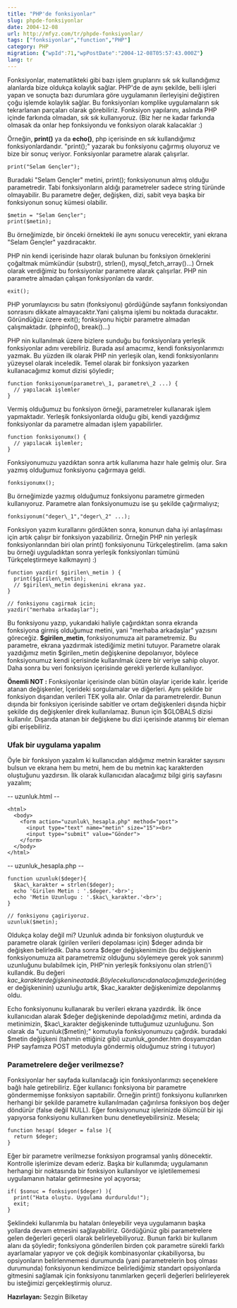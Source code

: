 ```yaml
---
title: "PHP'de fonksiyonlar"
slug: phpde-fonksiyonlar
date: 2004-12-08
url: http://mfyz.com/tr/phpde-fonksiyonlar/
tags: ["fonksiyonlar","function","PHP"]
category: PHP
migration: {"wpId":71,"wpPostDate":"2004-12-08T05:57:43.000Z"}
lang: tr
---
```


Fonksiyonlar, matematikteki gibi bazı işlem gruplarını sık sık kullandığımız alanlarda bize oldukça kolaylık sağlar. PHP'de de aynı şekilde, belli işleri yapan ve sonuçta bazı durumlara göre uygulamanın ilerleyişini değiştiren çoğu işlemde kolaylık sağlar. Bu fonksiyonları komplike uygulamaların sık tekrarlanan parçaları olarak görebiliriz. Fonksiyon yapılarını, aslında PHP içinde farkında olmadan, sık sık kullanıyoruz. (Biz her ne kadar farkında olmasak da onlar hep fonksiyondu ve fonksiyon olarak kalacaklar :)

Örneğin, **print()** ya da **echo()**, php içerisinde en sık kullandığımız fonksiyonlardandır. "print();" yazarak bu fonksiyonu çağırmış oluyoruz ve bize bir sonuç veriyor. Fonksiyonlar parametre alarak çalışırlar.

```
print("Selam Gençler");

```

Buradaki "Selam Gençler" metini, print(); fonksiyonunun almış olduğu parametredir. Tabi fonksiyonların aldığı parametreler sadece string türünde olmayabilir. Bu parametre değer, değişken, dizi, sabit veya başka bir fonksiyonun sonuç kümesi olabilir.

```
$metin = "Selam Gençler";
print($metin);

```

Bu örneğimizde, bir önceki örnekteki ile aynı sonucu verecektir, yani ekrana "Selam Gençler" yazdıracaktır.

PHP nin kendi içerisinde hazır olarak bulunan bu fonksiyon örneklerini çoğaltmak mümkündür (substr(), strlen(), mysql\_fetch\_array()...) Örnek olarak verdiğimiz bu fonksiyonlar parametre alarak çalışırlar. PHP nin parametre almadan çalışan fonksiyonları da vardır.

```
exit();

```
PHP yorumlayıcısı bu satırı (fonksiyonu) gördüğünde sayfanın fonksiyondan sonrasını dikkate almayacaktır.Yani çalışma işlemi bu noktada duracaktır. Göründüğüz üzere exit(); fonksiyonu hiçbir parametre almadan çalışmaktadır. (phpinfo(), break()...)

PHP nin kullanılmak üzere bizlere sunduğu bu fonksiyonlara yerleşik fonksiyonlar adını verebiliriz. Burada asıl amacımız, kendi fonksiyonlarımızı yazmak. Bu yüzden ilk olarak PHP nin yerleşik olan, kendi fonksiyonlarını yüzeysel olarak inceledik. Temel olarak bir fonksiyon yazarken kullanacağımız komut dizisi şöyledir;

```
function fonksiyonum(parametre\_1, parametre\_2 ...) {
  // yapılacak işlemler
}

```

Vermiş olduğumuz bu fonksiyon örneği, parametreler kullanarak işlem yapmaktadır. Yerleşik fonksiyonlarda olduğu gibi, kendi yazdığımız fonksiyonlar da parametre almadan işlem yapabilirler.

```
function fonksiyonumx() {
  // yapılacak işlemler;
}

```
Fonksiyonumuzu yazdıktan sonra artık kullanıma hazır hale gelmiş olur. Sıra yazmış olduğumuz fonksiyonu çağırmaya geldi.

```
fonksiyonumx();

```

Bu örneğimizde yazmış olduğumuz fonksiyonu parametre girmeden kullanıyoruz. Parametre alan fonksiyonumuzu ise şu şekilde çağırmalıyız;

```
fonksiyonum("deger\_1","deger\_2" ...);

```
Fonksiyon yazım kurallarını gördükten sonra, konunun daha iyi anlaşılması için artık çalışır bir fonksiyon yazabiliriz. Örneğin PHP nin yerleşik fonksiyonlarından biri olan print() fonksiyonunu Türkçeleştirelim. (ama sakın bu örneği uyguladıktan sonra yerleşik fonksiyonları tümünü Türkçeleştirmeye kalkmayın) :)

```
function yazdir( $girilen\_metin ) {
  print($girilen\_metin);
  // $girilen\_metin degiskenini ekrana yaz.
}

// fonksiyonu cagirmak icin;
yazdir("merhaba arkadaşlar");

```

Bu fonksiyonu yazıp, yukarıdaki haliyle çağırdıktan sonra ekranda fonksiyona girmiş olduğumuz metini, yani "merhaba arkadaşlar" yazısını göreceğiz. **$girilen\_metin**, fonksiyonumuza ait parametremiz. Bu parametre, ekrana yazdırmak istediğimiz metini tutuyor. Parametre olarak yazdığımız metin $girilen\_metin değişkenine depolanıyor, böylece fonksiyonumuz kendi içerisinde kullanılmak üzere bir veriye sahip oluyor. Daha sonra bu veri fonksiyon içerisinde gerekli yerlerde kullanılıyor.

**Önemli NOT :** Fonksiyonlar içerisinde olan bütün olaylar içeride kalır. İçeride atanan değişkenler, İçerideki sorgulamalar ve diğerleri. Aynı şekilde bir fonksiyon dışarıdan verileri TEK yolla alır. Onlar da parametrelerdir. Bunun dışında bir fonksiyon içerisinde sabitler ve ortam değişkenleri dışında hiçbir şekilde dış değişkenler direk kullanılamaz. Bunun için $GLOBALS dizisi kullanılır. Dışarıda atanan bir değişkene bu dizi içerisinde atanmış bir eleman gibi erişebiliriz.

### Ufak bir uygulama yapalım

Öyle bir fonksiyon yazalım ki kullanıcıdan aldığımız metnin karakter sayısını bulsun ve ekrana hem bu metni, hem de bu metnin kaç karakterden oluştuğunu yazdırsın. İlk olarak kullanıcıdan alacağımız bilgi giriş sayfasını yazalım;

\-- uzunluk.html --
```
<html>
  <body>
    <form action="uzunluk\_hesapla.php" method="post">
      <input type="text" name="metin" size="15"><br>
      <input type="submit" value="Gönder">
    </form>
  </body>
</html>

```

\-- uzunluk\_hesapla.php --
```
function uzunluk($deger){
  $kac\_karakter = strlen($deger);
  echo 'Girilen Metin : '.$deger.'<br>';
  echo 'Metin Uzunlugu : '.$kac\_karakter.'<br>';
}

// fonksiyonu çagiriyoruz.
uzunluk($metin);

```

Oldukça kolay değil mi? Uzunluk adında bir fonksiyon oluşturduk ve parametre olarak (girilen verileri depolaması için) $deger adında bir değişken belirledik. Daha sonra $deger değişkenimizin (bu değişkenin fonksiyonumuza ait parametremiz olduğunu söylemeye gerek yok sanırım) uzunluğunu bulabilmek için, PHP'nin yerleşik fonksiyonu olan strlen()'i kullandık. Bu değeri $kac\_karakter değişkenine atadık. Böylece kullanıcıdan alacağımız değerin ($deger değişkeninin) uzunluğu artık, $kac\_karakter değişkenimize depolanmış oldu.

Echo fonksiyonunu kullanarak bu verileri ekrana yazdırdık. İlk önce kullanıcıdan alarak $değer değişkeninde depoladığımız metini, ardında da metinimizin, $kac\_karakter değişkeninde tuttuğumuz uzunluğunu. Son olarak da "uzunluk($metin);" komutuyla fonksiyonumuzu çağırdık. buradaki $metin değişkeni (tahmin ettiğiniz gibi) uzunluk\_gonder.htm dosyamızdan PHP sayfamıza POST metoduyla göndermiş olduğumuz string i tutuyor)

### Parametrelere değer verilmezse?

Fonksiyonlar her sayfada kullanılacağı için fonksiyonlarımızı seçeneklere bağlı hale getirebiliriz. Eğer kullanıcı fonksiyona bir parametre göndermemişse fonksiyon sapıtabilir. Örneğin print() fonksiyonu kullanırken herhangi bir şekilde parametre kullanılmadan çağırılırsa fonksiyon boş değer döndürür (false değil NULL). Eğer fonksiyonunuz işlerinizde ölümcül bir işi yapıyorsa fonksiyonu kullanırken bunu denetleyebilirsiniz. Mesela;

```
function hesap( $deger = false ){
  return $deger;
}

```
Eğer bir parametre verilmezse fonksiyon programsal yanlış dönecektir. Kontrolle işlerimize devam ederiz. Başka bir kullanımda; uygulamanın herhangi bir noktasında bir fonksiyon kullanılıyor ve işletilememesi uygulamanın hatalar getirmesine yol açıyorsa;

```
if( $sonuc = fonksiyon($deger) ){
  print("Hata oluştu. Uygulama durduruldu!");
  exit;
}

```
Şeklindeki kullanımla bu hataları önleyebilir veya uygulamanın başka yollarda devam etmesini sağlayabiliriz. Gördüğünüz gibi parametrelere gelen değerleri geçerli olarak belirleyebiliyoruz. Bunun farklı bir kullanım alanı da şöyledir; fonksiyona gönderilen birden çok parametre sürekli farklı ayarlamalar yapıyor ve çok değişik kombinasyonlar çıkabiliyorsa, bu opsiyonların belirlenmemesi durumunda (yani parametrelerin boş olması durumunda) fonksiyonun kendimizce belirlediğimiz standart opsiyonlarda gitmesini sağlamak için fonksiyonu tanımlarken geçerli değerleri belirleyerek bu isteğimizi gerçekleştirmiş oluruz.

**Hazırlayan:** Sezgin Bilketay